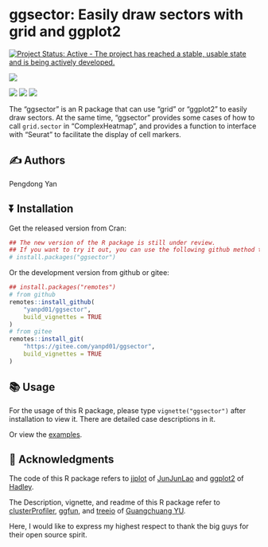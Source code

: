 <!-- README.md is generated from README.Rmd. Please edit that file -->

# ggsector: Easily draw sectors with grid and ggplot2

<!-- badges: start -->

[![Project Status: Active - The project has reached a stable, usable
state and is being actively
developed.](http://www.repostatus.org/badges/latest/active.svg)](http://www.repostatus.org/#active)
<!-- [![CRAN_Status_Badge](https://www.r-pkg.org/badges/version/ggsector)](https://cran.r-project.org/package=ggsector) -->
[![](https://img.shields.io/badge/devel%20version-1.6.0-green.svg)](https://github.com/yanpd01/ggsector)

![](https://img.shields.io/badge/platforms-all-green.svg)
![](https://img.shields.io/badge/Windows-passing-green.svg)
![](https://img.shields.io/badge/Linux-passing-green.svg)
<!-- badges: end -->

The “ggsector” is an R package that can use “grid” or “ggplot2” to
easily draw sectors. At the same time, “ggsector” provides some cases of
how to call `grid.sector` in “ComplexHeatmap”, and provides a function
to interface with “Seurat” to facilitate the display of cell markers.

## :writing_hand: Authors

Pengdong Yan

## :arrow_double_down: Installation

Get the released version from Cran:

``` r
## The new version of the R package is still under review.
## If you want to try it out, you can use the following github method to install it
# install.packages("ggsector")
```

Or the development version from github or gitee:

``` r
## install.packages("remotes")
# from github
remotes::install_github(
    "yanpd01/ggsector",
    build_vignettes = TRUE
)
# from gitee
remotes::install_git(
    "https://gitee.com/yanpd01/ggsector",
    build_vignettes = TRUE
)
```

## :books: Usage

For the usage of this R package, please type `vignette("ggsector")`
after installation to view it. There are detailed case descriptions in
it.

Or view the [examples](examples.rmd).

## :sparkling_heart: Acknowledgments

The code of this R package refers to
[jjplot](https://github.com/junjunlab/jjPlot) of
[JunJunLao](https://github.com/junjunlab) and
[ggplot2](https://github.com/tidyverse/ggplot2) of
[Hadley](https://github.com/hadley).

The Description, vignette, and readme of this R package refer to
[clusterProfiler](https://github.com/YuLab-SMU/clusterProfiler),
[ggfun](https://github.com/YuLab-SMU/ggfun), and
[treeio](https://github.com/YuLab-SMU/treeio) of [Guangchuang
YU](https://github.com/YuLab-SMU/).

Here, I would like to express my highest respect to thank the big guys
for their open source spirit.
